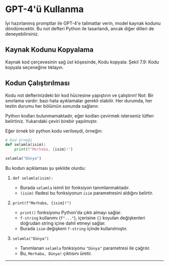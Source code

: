 # GPT-4'ü Kullanma

İyi hazırlanmış promptlar ile GPT-4'e talimatlar verin, model kaynak kodunu döndürecektir. Bu not defteri Python ile tasarlandı, ancak diğer dilleri de deneyebilirsiniz.

## Kaynak Kodunu Kopyalama

Kaynak kod çerçevesinin sağ üst köşesinde, Kodu kopyala: Şekil 7.9: Kodu kopyala seçeneğine tıklayın.

## Kodun Çalıştırılması

Kodu not defterinizdeki bir kod hücresine yapıştırın ve çalıştırın! 
Not: Bir sınırlama vardır: bazı hata ayıklamalar gerekli olabilir. Her durumda, her testin durumu her bölümün sonunda sağlanır.

Python kodları bulunmamaktadır, eğer kodları çevirmek isterseniz lütfen belirtiniz. Yukarıdaki çeviri birebir yapılmıştır. 

Eğer örnek bir python kodu verilseydi, örneğin:
```python
# Kod örneği
def selamla(isim):
    print(f"Merhaba, {isim}!")

selamla("Dünya")
```
Bu kodun açıklaması şu şekilde olurdu:

1. `def selamla(isim):` 
   - Burada `selamla` isimli bir fonksiyon tanımlanmaktadır. 
   - `(isim)` ifadesi bu fonksiyonun `isim` parametresini aldığını belirtir.

2. `print(f"Merhaba, {isim}!")`
   - `print()` fonksiyonu Python'da çıktı almayı sağlar.
   - `f-string` kullanımı (`f"..."`), içerisine `{}` koyulan değişkenleri doğrudan string içine dahil etmeyi sağlar.
   - Burada `isim` değişkeni `f-string` içinde kullanılmıştır.

3. `selamla("Dünya")`
   - Tanımlanan `selamla` fonksiyonu `"Dünya"` parametresi ile çağrılır.
   - Bu, `Merhaba, Dünya!` çıktısını üretir.

---

